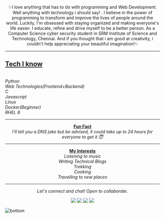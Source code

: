 
<!--
**yadvi12/yadvi12** is a ✨ _special_ ✨ repository because its `README.md` (this file) appears on your GitHub profile.

Here are some ideas to get you started:

- 🔭 I’m currently working on ...
- 🌱 I’m currently learning ...
- 👯 I’m looking to collaborate on ...
- 🤔 I’m looking for help with ...
- 💬 Ask me about ...
- 📫 How to reach me: ...
- 😄 Pronouns: ...
- ⚡ Fun fact: ...
-->

<p align = "center">✨I love anything that has to do with programming and Web Development. Well anything with technology i should say! . I believe in the power of programming to transform and improve the lives of people around the world. Luckily, I'm obsessed with staying organized and making everyone's life easier. I educate, refine and drive myself to be a better person. As a Computer Science cyber security student in SRM Institute of Science and Technology, Chennai. And if you thought that i am good at creativity, i couldn't help appreciating your beautiful imagination!✨</p>





<hr>
<p align="center">
  <h2><u><b>Tech I know</b></u></h2><br />
 <i>Python</i><br />
 <i>Web Technologies(Frontend+Backend)</i><br />
 <i>C</i><br />
  <i>Javascript</i><br />
  <i>Linux</i><br />
  <i>Docker(Beginner)</i><br />
 <i>RHEL 8</i>
  </p>
<hr>
<p align="center">
  <u><b>Fun Fact</b></u><br />
  <i>I’ll tell you a DNS joke but be advised, it could take up to 24 hours for everyone to get it.😇</i>
  </p>
<hr>
<p align="center">
  <u><b>My Interests</b></u><br />
 <i>Listening to music</i><br />
 <i>Writing Technical Blogs</i><br />
 <i>Trekking</i><br />
  <i>Cooking</i><br />
 <i>Travelling to new places</i>
<hr>
<p align="center">
  <i>Let's connect and chat! Open to collaborate.</i>

  <p align="center">
    <a href="https://twitter.com/ivday21" alt="Twitter"><img src="https://raw.githubusercontent.com/jayehernandez/jayehernandez/3f5402efef9a0ae89211a6e04609558e862ca616/readme/twitter-fill.svg"></a>
    <a href="https://www.linkedin.com/in/yadvibhalla1210" alt="Linkedin"><img src="https://raw.githubusercontent.com/jayehernandez/jayehernandez/3f5402efef9a0ae89211a6e04609558e862ca616/readme/linkedin-fill.svg"></a>
    <a href="mailto:yadvibhalla2002@gmail.com" alt="Contact me"><img src="https://raw.githubusercontent.com/jayehernandez/jayehernandez/3f5402efef9a0ae89211a6e04609558e862ca616/readme/mail-fill.svg"></a>
    <a href="https://medium.com/@iivday21" alt="My site"><img src="https://raw.githubusercontent.com/jayehernandez/jayehernandez/3f5402efef9a0ae89211a6e04609558e862ca616/readme/external-link-line.svg"></a>
  </p>

 
</p>
<img src="https://raw.githubusercontent.com/jayehernandez/jayehernandez/dcd7447c179f5a1131590b6ccba2223e879ab655/readme/bottom.svg" alt="bottom">
